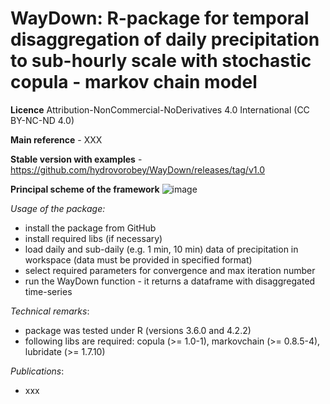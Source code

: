 # WayDown: **R-package for temporal disaggregation of daily precipitation to sub-hourly scale with stochastic copula - markov chain model** 

**Licence** Attribution-NonCommercial-NoDerivatives 4.0 International (CC BY-NC-ND 4.0)

**Main reference** - XXX

**Stable version with examples** - https://github.com/hydrovorobey/WayDown/releases/tag/v1.0


**Principal scheme of the framework**
![image](https://user-images.githubusercontent.com/25793656/216564384-7d884138-27ca-4f9c-8606-abb7e67c0706.png)


*Usage of the package:*
- install the package from GitHub
- install required libs (if necessary)
- load daily and sub-daily (e.g. 1 min, 10 min) data of precipitation in workspace (data must be provided in specified format)
- select required parameters for convergence and max iteration number
- run the WayDown function - it returns a dataframe with disaggregated time-series

*Technical remarks*:
- package was tested under R (versions 3.6.0 and 4.2.2)
- following libs are required: copula (>= 1.0-1), markovchain (>= 0.8.5-4), lubridate (>= 1.7.10)

*Publications*:
- xxx

